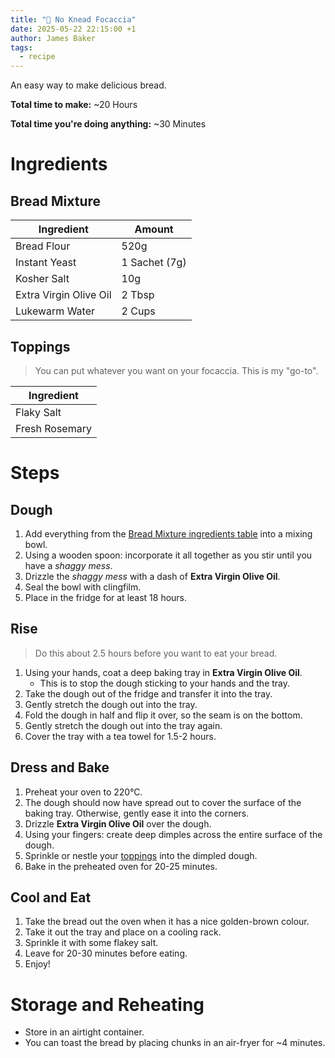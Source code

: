 ```yaml
---
title: "🍞 No Knead Focaccia"
date: 2025-05-22 22:15:00 +1
author: James Baker
tags:
  - recipe
---
```


An easy way to make delicious bread.

**Total time to make:** ~20 Hours

**Total time you're doing anything:** ~30 Minutes

# Ingredients

## Bread Mixture

| Ingredient             | Amount        |
|------------------------|---------------|
| Bread Flour            | 520g          |
| Instant Yeast          | 1 Sachet (7g) |
| Kosher Salt            | 10g           |
| Extra Virgin Olive Oil | 2 Tbsp        |
| Lukewarm Water         | 2 Cups        |

## Toppings

> You can put whatever you want on your focaccia. This is my "go-to".

| Ingredient     |
|----------------|
| Flaky Salt     |
| Fresh Rosemary |

# Steps

## Dough

1. Add everything from the [Bread Mixture ingredients table](#bread-mixture) into a mixing bowl.
2. Using a wooden spoon: incorporate it all together as you stir until you have a _shaggy mess_.
3. Drizzle the _shaggy mess_ with a dash of **Extra Virgin Olive Oil**.
4. Seal the bowl with clingfilm.
5. Place in the fridge for at least 18 hours.

## Rise

> Do this about 2.5 hours before you want to eat your bread.

1. Using your hands, coat a deep baking tray in **Extra Virgin Olive Oil**.
    - This is to stop the dough sticking to your hands and the tray.
2. Take the dough out of the fridge and transfer it into the tray.
3. Gently stretch the dough out into the tray.
4. Fold the dough in half and flip it over, so the seam is on the bottom.
5. Gently stretch the dough out into the tray again.
6. Cover the tray with a tea towel for 1.5-2 hours.

## Dress and Bake

1. Preheat your oven to 220°C.
2. The dough should now have spread out to cover the surface of the baking tray. Otherwise, gently ease it into the
   corners.
3. Drizzle **Extra Virgin Olive Oil** over the dough.
4. Using your fingers: create deep dimples across the entire surface of the dough.
5. Sprinkle or nestle your [toppings](#toppings) into the dimpled dough.
6. Bake in the preheated oven for 20-25 minutes.

## Cool and Eat

1. Take the bread out the oven when it has a nice golden-brown colour.
2. Take it out the tray and place on a cooling rack.
3. Sprinkle it with some flakey salt.
4. Leave for 20-30 minutes before eating.
5. Enjoy!

# Storage and Reheating

- Store in an airtight container.
- You can toast the bread by placing chunks in an air-fryer for ~4 minutes.
